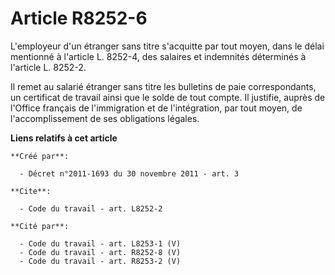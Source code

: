 # Article R8252-6

L'employeur d'un étranger sans titre s'acquitte par tout moyen, dans le délai mentionné à l'article L. 8252-4, des salaires
et indemnités déterminés à l'article L. 8252-2. 

Il remet au salarié étranger sans titre les bulletins de paie correspondants, un certificat de travail ainsi que le solde de
tout compte. Il justifie, auprès de l'Office français de l'immigration et de l'intégration, par tout moyen, de
l'accomplissement de ses obligations légales.

**Liens relatifs à cet article**

	**Créé par**:

	  - Décret n°2011-1693 du 30 novembre 2011 - art. 3

	**Cite**:

	  - Code du travail - art. L8252-2

	**Cité par**:

	  - Code du travail - art. L8253-1 (V)
	  - Code du travail - art. R8252-8 (V)
	  - Code du travail - art. R8253-2 (V)

